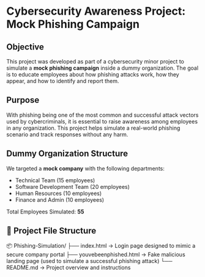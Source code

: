 # Cybersecurity Awareness Project: Mock Phishing Campaign

## Objective
This project was developed as part of a cybersecurity minor project to simulate a **mock phishing campaign** inside a dummy organization. The goal is to educate employees about how phishing attacks work, how they appear, and how to identify and report them.

## Purpose
With phishing being one of the most common and successful attack vectors used by cybercriminals, it is essential to raise awareness among employees in any organization. This project helps simulate a real-world phishing scenario and track responses without any harm.

## Dummy Organization Structure
We targeted a **mock company** with the following departments:
- Technical Team (15 employees)
- Software Development Team (20 employees)
- Human Resources (10 employees)
- Finance and Admin (10 employees)

Total Employees Simulated: **55**

## 📁 Project File Structure
📦 Phishing-Simulation/
├── index.html → Login page designed to mimic a secure company portal
├── youvebeenphished.html → Fake malicious landing page (used to simulate a successful phishing attack)
└── README.md → Project overview and instructions
